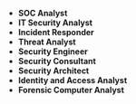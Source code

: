 - **SOC Analyst**
- **IT Security Analyst**
- **Incident Responder**
- **Threat Analyst**
- **Security Engineer**
- **Security Consultant**
- **Security Architect**
- **Identity and Access Analyst**
- **Forensic Computer Analyst**